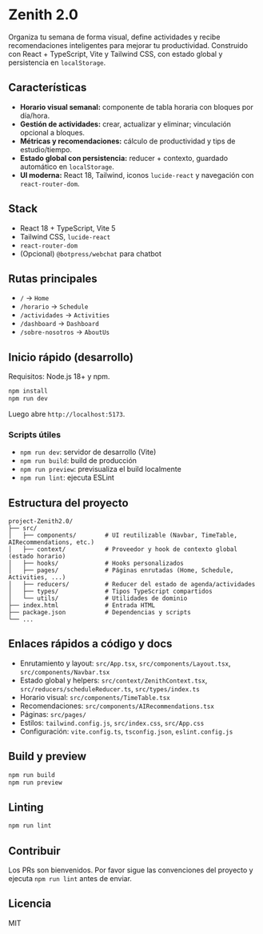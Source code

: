 # Zenith 2.0

Organiza tu semana de forma visual, define actividades y recibe recomendaciones inteligentes para mejorar tu productividad. Construido con React + TypeScript, Vite y Tailwind CSS, con estado global y persistencia en `localStorage`.

## Características

- **Horario visual semanal:** componente de tabla horaria con bloques por día/hora.
- **Gestión de actividades:** crear, actualizar y eliminar; vinculación opcional a bloques.
- **Métricas y recomendaciones:** cálculo de productividad y tips de estudio/tiempo.
- **Estado global con persistencia:** reducer + contexto, guardado automático en `localStorage`.
- **UI moderna:** React 18, Tailwind, iconos `lucide-react` y navegación con `react-router-dom`.

## Stack

- React 18 + TypeScript, Vite 5
- Tailwind CSS, `lucide-react`
- `react-router-dom`
- (Opcional) `@botpress/webchat` para chatbot

## Rutas principales

- `/` → `Home`
- `/horario` → `Schedule`
- `/actividades` → `Activities`
- `/dashboard` → `Dashboard`
- `/sobre-nosotros` → `AboutUs`

## Inicio rápido (desarrollo)

Requisitos: Node.js 18+ y npm.

```bash
npm install
npm run dev
```

Luego abre `http://localhost:5173`.

### Scripts útiles

- `npm run dev`: servidor de desarrollo (Vite)
- `npm run build`: build de producción
- `npm run preview`: previsualiza el build localmente
- `npm run lint`: ejecuta ESLint

## Estructura del proyecto

```
project-Zenith2.0/
├── src/
│   ├── components/        # UI reutilizable (Navbar, TimeTable, AIRecommendations, etc.)
│   ├── context/           # Proveedor y hook de contexto global (estado horario)
│   ├── hooks/             # Hooks personalizados
│   ├── pages/             # Páginas enrutadas (Home, Schedule, Activities, ...)
│   ├── reducers/          # Reducer del estado de agenda/actividades
│   ├── types/             # Tipos TypeScript compartidos
│   └── utils/             # Utilidades de dominio
├── index.html             # Entrada HTML
├── package.json           # Dependencias y scripts
└── ...
```

## Enlaces rápidos a código y docs

- Enrutamiento y layout: `src/App.tsx`, `src/components/Layout.tsx`, `src/components/Navbar.tsx`
- Estado global y helpers: `src/context/ZenithContext.tsx`, `src/reducers/scheduleReducer.ts`, `src/types/index.ts`
- Horario visual: `src/components/TimeTable.tsx`
- Recomendaciones: `src/components/AIRecommendations.tsx`
- Páginas: `src/pages/`
- Estilos: `tailwind.config.js`, `src/index.css`, `src/App.css`
- Configuración: `vite.config.ts`, `tsconfig.json`, `eslint.config.js`

## Build y preview

```bash
npm run build
npm run preview
```

## Linting

```bash
npm run lint
```

## Contribuir

Los PRs son bienvenidos. Por favor sigue las convenciones del proyecto y ejecuta `npm run lint` antes de enviar.

## Licencia

MIT
